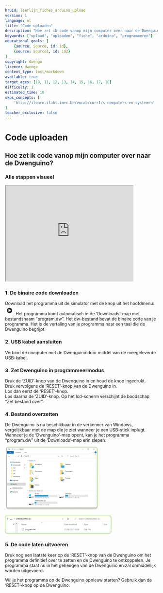 ```yaml
---
hruid: leerlijn_fiches_arduino_upload
version: 1
language: nl
title: "Code uploaden"
description: "Hoe zet ik code vanop mijn computer over naar de Dwenguino?"
keywords: ["upload", "uploaden", "fiche", "arduino", "programmeren"]
educational_goals: [
    {source: Source, id: id}, 
    {source: Source2, id: id2}
]
copyright: dwengo
licence: dwengo
content_type: text/markdown
available: true
target_ages: [10, 11, 12, 13, 14, 15, 16, 17, 18]
difficulty: 1
estimated_time: 10
skos_concepts: [
    'http://ilearn.ilabt.imec.be/vocab/curr1/s-computers-en-systemen'
]
teacher_exclusive: false
---
```


<div class="dwengo_content fiche">
    <h1 class="title">Code uploaden</h1>
    <h2 class="subtitle">Hoe zet ik code vanop mijn computer over naar de Dwenguino?</h2>
    <div class="items">
        <div class="info_item item">
            <h3 class="info_item_title">Alle stappen visueel</h3>
            <p class="info_item_content">
                <div class="iframe-container iframe-16-9">
                    <iframe allowfullscreen="" src="https://www.youtube.com/embed/VpAXLlT_JP0" height="315px" width="420px"></iframe>
                </div>
            </p>
        </div>
        <div class="info_item item">
            <h3 class="info_item_title">1. De binaire code downloaden</h3>
            <p class="info_item_content">
                Download het programma uit de simulator met de knop uit het hoofdmenu: <img src="img/compile_button.png" alt="Dwenguino compile button." title="Dwenguino compile button."></img>. Het programma komt automatisch in de ‘Downloads’-map met bestandsnaam “program.dw”. Het dw-bestand bevat de binaire code van je programma. Het is de vertaling van je programma naar een taal die de Dwenguino begrijpt.
            </p>
        </div>
        <div class="info_item item">
            <h3 class="info_item_title">2. USB kabel aansluiten</h3>
            <p class="info_item_content">
                Verbind de computer met de Dwenguino door middel van de meegeleverde USB-kabel.
            </p>
        </div>
        <div class="info_item item">
            <h3 class="info_item_title">3. Zet Dwenguino in programmeermodus</h3>
            <p class="info_item_content">
                Druk de ‘ZUID’-knop van de Dwenguino in en houd de knop ingedrukt. </br>
                Druk vervolgens de ‘RESET’-knop van de Dwenguino in. </br>
                Los dan eerst de ‘RESET’-knop. </br>
                Los daarna de ‘ZUID’-knop. Op het lcd-scherm verschijnt de boodschap “Zet bestand over”. 
            </p>
        </div>
        <div class="info_item item">
            <h3 class="info_item_title">4. Bestand overzetten</h3>
            <p class="info_item_content">
                De Dwenguino is nu beschikbaar in de verkenner van Windows, vergelijkbaar met de map die je ziet wanneer je een USB-stick inplugt. Wanneer je de ‘Dwenguino’-map opent, kan je het programma “program.dw” uit de ‘Downloads’-map erin slepen.
            </p>
            <p>
                <img src="img/explorer1.png" alt="De Dwenguino is nu zichtbaar al een USB stick in de verkenner." title="De Dwenguino is nu zichtbaar al een usb stick in de verkenner."></img>
            </p>
            <p>
                <img src="img/explorer2.png" alt="Sleep het gedownloade program.dw bestand naar de USB stick." title="Sleep het gedownloade program.dw bestand naar de USB stick."></img>
            </p>
        </div>
        <div class="info_item item">
            <h3 class="info_item_title">5. De code laten uitvoeren</h3>
            <p class="info_item_content">
                Druk nog een laatste keer op de ‘RESET’-knop van de Dwenguino om het programma definitief over te zetten en de Dwenguino te ontkoppelen. Je programma staat nu in het geheugen van de Dwenguino en zal onmiddellijk worden uitgevoerd.
            </p>
            <p>
                Wil je het programma op de Dwenguino opnieuw starten? Gebruik dan de ‘RESET’-knop op de Dwenguino.
            </p>
        </div>
    </div>
</div>



